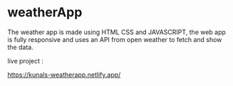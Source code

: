 # weatherApp
The weather app is made using HTML CSS and JAVASCRIPT, the web app is fully responsive and uses an API from open weather to fetch and show the data. 


live project : 

https://kunals-weatherapp.netlify.app/

